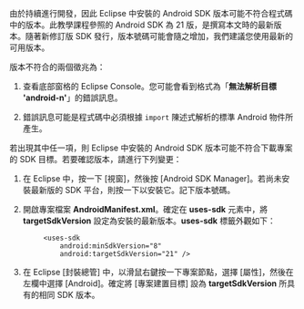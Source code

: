 由於持續進行開發，因此 Eclipse 中安裝的 Android SDK 版本可能不符合程式碼中的版本。此教學課程參照的 Android SDK 為 21 版，是撰寫本文時的最新版本。隨著新修訂版 SDK 發行，版本號碼可能會隨之增加，我們建議您使用最新的可用版本。

版本不符合的兩個徵兆為：

1. 查看底部窗格的 Eclipse Console。您可能會看到格式為「**無法解析目標 'android-n'**」的錯誤訊息。

2. 錯誤訊息可能是程式碼中必須根據 `import` 陳述式解析的標準 Android 物件所產生。

若出現其中任一項，則 Eclipse 中安裝的 Android SDK 版本可能不符合下載專案的 SDK 目標。若要確認版本，請進行下列變更：


1. 在 Eclipse 中，按一下 [視窗]，然後按 [Android SDK Manager]。若尚未安裝最新版的 SDK 平台，則按一下以安裝它。記下版本號碼。

2. 開啟專案檔案 **AndroidManifest.xml**。確定在 **uses-sdk** 元素中，將 **targetSdkVersion** 設定為安裝的最新版本。**uses-sdk** 標籤外觀如下：
 
	 	    <uses-sdk
	 	        android:minSdkVersion="8"
	 	        android:targetSdkVersion="21" />
	
3. 在 Eclipse [封裝總管] 中，以滑鼠右鍵按一下專案節點，選擇 [屬性]，然後在左欄中選擇 [Android]。確定將 [專案建置目標] 設為 **targetSdkVersion** 所具有的相同 SDK 版本。

<!---HONumber=July15_HO2-->